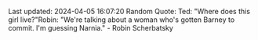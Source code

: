 Last updated: 2024-04-05 16:07:20
Random Quote: Ted: "Where does this girl live?"Robin: "We're talking about a woman who's gotten Barney to commit. I'm guessing Narnia." - Robin Scherbatsky